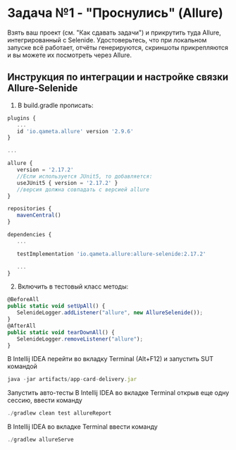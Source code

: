 # Задача №1 - "Проснулись" (Allure)

Взять ваш проект (см. "Как сдавать задачи") и прикрутить туда Allure, интегрированный с Selenide. 
Удостоверьтесь, что при локальном запуске всё работает, отчёты генерируются, скриншоты прикрепляются и вы можете их посмотреть через Allure.

## Инструкция по интеграции и настройке связки Allure-Selenide

1. В build.gradle прописать:
 ```javascript
plugins {
	...
	id 'io.qameta.allure' version '2.9.6'
}

...

allure {
	version = '2.17.2'
	//Если используется JUnit5, то добавляется:
	useJUnit5 { version = '2.17.2' }
	//версия должна совпадать с версией allure
}

repositories {
	mavenCentral()
}

dependencies {
	...

	testImplementation 'io.qameta.allure:allure-selenide:2.17.2'

	...
}
```
2. Включить в тестовый класс методы:
 ```javascript
@BeforeAll
public static void setUpAll() {
    SelenideLogger.addListener("allure", new AllureSelenide());
}
@AfterAll
public static void tearDownAll() {
    SelenideLogger.removeListener("allure");
}
 ```
В Intellij IDEA перейти во вкладку Terminal (Alt+F12) и запустить SUT командой
```javascript
java -jar artifacts/app-card-delivery.jar
```
Запустить авто-тесты В Intellij IDEA во вкладке Terminal открыв еще одну сессию, ввести команду
```javascript
./gradlew clean test allureReport
```
В Intellij IDEA во вкладке Terminal ввести команду
```javascript
./gradlew allureServe
```

